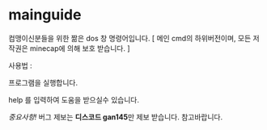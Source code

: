 # mainguide
컴맹이신분들을 위한 짦은 dos 창 명령어입니다. [ 메인 cmd의 하위버전이며, 모든 저작권은 minecap에 의해 보호 받습니다. ] 



사용법 :

프로그램을 실행합니다.


help 를 입력하여 도움을 받으실수 있습니다.


*중요사항!*
버그 제보는 **디스코드 gan145**만 제보 받습니다. 참고바랍니다.

